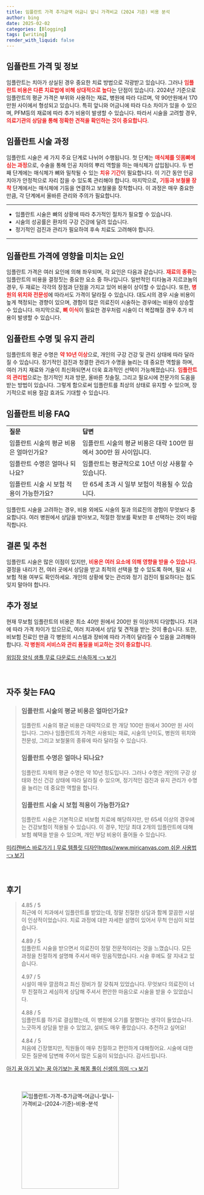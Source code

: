 ```yaml
---
title: 임플란트 가격 추가금액 어금니 앞니 가격비교 (2024 기준) 비용 분석
author: bing
date: 2025-02-02
categories: [Blogging]
tags: [writing]
render_with_liquid: false
---
```



<h2 id='임플란트_가격_및_정보'>임플란트 가격 및 정보</h2>

<p>임플란트는 치아가 상실된 경우 중요한 치료 방법으로 각광받고 있습니다. 그러나 <b><span style="color: #ee2323;">임플란트 비용은 다른 치료법에 비해 상대적으로 높다</span></b>는 단점이 있습니다. 2024년 기준으로 임플란트의 평균 가격은 부위와 사용하는 재료, 병원에 따라 다르며, 약 90만원에서 170만원 사이에서 형성되고 있습니다. 특히 앞니와 어금니에 따라 다소 차이가 있을 수 있으며, PFM등의 재료에 따라 추가 비용이 발생할 수 있습니다. 따라서 시술을 고려할 경우, <b><span style="color: #ee2323;">의료기관의 상담을 통해 정확한 견적을 확인하는 것이 중요합니다</span></b>.</p>

<h2 id='임플란트_시술_과정'>임플란트 시술 과정</h2>

<p>임플란트 시술은 세 가지 주요 단계로 나뉘어 수행됩니다. 첫 단계는 <b><span style="color: #ee2323;">매식체를 잇몸뼈에 심는 과정</span></b>으로, 수술을 통해 인공 치아의 뿌리 역할을 하는 매식체가 삽입됩니다. 두 번째 단계에는 매식체가 뼈와 밀착될 수 있는 <b><span style="color: #ee2323;">치유 기간</span></b>이 필요합니다. 이 기간 동안 인공 치아가 안정적으로 자리 잡을 수 있도록 관리해야 합니다. 마지막으로, <b><span style="color: #ee2323;">기둥과 보철물 장착</span></b> 단계에서는 매식체에 기둥을 연결하고 보철물을 장착합니다. 이 과정은 매우 중요한 만큼, 각 단계에서 올바른 관리와 주의가 필요합니다.</p>

<hr />

<ul>
    <li>임플란트 시술은 뼈의 상황에 따라 추가적인 절차가 필요할 수 있습니다.</li>
    <li>시술의 성공률은 환자의 구강 건강에 달려 있습니다.</li>
    <li>정기적인 검진과 관리가 필요하여 후속 치료도 고려해야 합니다.</li>
</ul>

<hr />

<h2 id='임플란트_가격에_영향을_미치는_요인'>임플란트 가격에 영향을 미치는 요인</h2>

<p>임플란트 가격은 여러 요인에 의해 좌우되며, 각 요인은 다음과 같습니다. <b><span style="color: #ee2323;">재료의 종류</span></b>는 임플란트의 비용을 결정짓는 중요한 요소 중 하나입니다. 일반적인 티타늄과 지르코늄의 경우, 두 재료는 각각의 장점과 단점을 가지고 있어 비용이 상이할 수 있습니다. 또한, <b><span style="color: #ee2323;">병원의 위치와 전문성</span></b>에 따라서도 가격이 달라질 수 있습니다. 대도시의 경우 시술 비용이 높게 책정되는 경향이 있으며, 경험이 많은 의료진이 시술하는 경우에는 비용이 상승할 수 있습니다. 마지막으로, <b><span style="color: #ee2323;">뼈 이식</span></b>이 필요한 경우처럼 시술이 더 복잡해질 경우 추가 비용이 발생할 수 있습니다.</p>

<h2 id='임플란트_수명_및_유지관리'>임플란트 수명 및 유지 관리</h2>

<p>임플란트의 평균 수명은 <b><span style="color: #ee2323;">약 10년 이상</span></b>으로, 개인의 구강 건강 및 관리 상태에 따라 달라질 수 있습니다. 정기적인 검진과 청결한 관리가 수명을 늘리는 데 중요한 역할을 하며, 여러 가지 재료와 기술이 최신화되면서 더욱 효과적인 선택이 가능해졌습니다. <b><span style="color: #ee2323;">임플란트의 관리법</span></b>으로는 정기적인 치과 방문, 올바른 칫솔질, 그리고 필요시에 전문가의 도움을 받는 방법이 있습니다. 그렇게 함으로써 임플란트를 최상의 상태로 유지할 수 있으며, 장기적으로 비용 절감 효과도 기대할 수 있습니다.</p>

<h2 id='임플란트_비용_FAQ'>임플란트 비용 FAQ</h2>

<table>
    <tr>
        <td><b>질문</b></td>
        <td><b>답변</b></td>
    </tr>
    <tr>
        <td>임플란트 시술의 평균 비용은 얼마인가요?</td>
        <td>임플란트 시술의 평균 비용은 대략 100만 원에서 300만 원 사이입니다.</td>
    </tr>
    <tr>
        <td>임플란트 수명은 얼마나 되나요?</td>
        <td>임플란트는 평균적으로 10년 이상 사용할 수 있습니다.</td>
    </tr>
    <tr>
        <td>임플란트 시술 시 보험 적용이 가능한가요?</td>
        <td>만 65세 초과 시 일부 보험이 적용될 수 있습니다.</td>
    </tr>
</table>

<p>임플란트 시술을 고려하는 경우, 비용 외에도 시술의 질과 의료진의 경험이 무엇보다 중요합니다. 여러 병원에서 상담을 받아보고, 적절한 정보를 확보한 후 선택하는 것이 바람직합니다.</p>

<h2 id='결론_및_추천'>결론 및 추천</h2>

<p>임플란트 시술은 많은 이점이 있지만, <b><span style="color: #ee2323;">비용은 여러 요소에 의해 영향을 받을 수 있습니다</span></b>. 결정을 내리기 전, 여러 곳에서 상담을 받고 최적의 선택을 할 수 있도록 하며, 필요 시 보험 적용 여부도 확인하세요. 개인의 상황에 맞는 관리와 정기 검진이 필요하다는 점도 잊지 말아야 합니다.</p>

<h2 id='추가_정보'>추가 정보</h2>

<p>현재 무보험 임플란트의 비용은 최소 40만 원에서 200만 원 이상까지 다양합니다. 치과에 따라 가격 차이가 있으므로, 여러 치과에서 상담 및 견적을 받는 것이 좋습니다. 또한, 비보험 진료인 만큼 각 병원의 시스템과 장비에 따라 가격이 달라질 수 있음을 고려해야 합니다. <b><span style="color: #ee2323;">각 병원의 서비스와 관리 품질을 비교하는 것이 중요합니다</span></b>.</p>


<p><a class="click-button" title="위임장 양식 샘플 무료 다운로드 신속하게" href="https://afficreate.github.io/posts/%EC%9C%84%EC%9E%84%EC%9E%A5-%EC%96%91%EC%8B%9D-%EC%83%98%ED%94%8C-%EB%AC%B4%EB%A3%8C-%EB%8B%A4%EC%9A%B4%EB%A1%9C%EB%93%9C-%EC%8B%A0%EC%86%8D%ED%95%98%EA%B2%8C/" rel="dofollow">위임장 양식 샘플 무료 다운로드 신속하게 👈 보기</a></p><br>
<h2 id='자주_찾는_FAQ'>자주 찾는 FAQ</h2>
<div itemscope="" itemtype="https://schema.org/FAQPage"> 
<blockquote> 
<div itemscope="" itemprop="mainEntity" itemtype="https://schema.org/Question"> 
<h3 itemprop="name">임플란트 시술의 평균 비용은 얼마인가요?</h3> 
<div itemscope="" itemprop="acceptedAnswer" itemtype="https://schema.org/Answer"> 
<span itemprop="text"> <p>임플란트 시술의 평균 비용은 대략적으로 한 개당 100만 원에서 300만 원 사이입니다. 그러나 임플란트의 가격은 사용되는 재료, 시술의 난이도, 병원의 위치와 전문성, 그리고 보철물의 종류에 따라 달라질 수 있습니다.</p> </span> 
</div> 
</div> 

<div itemscope="" itemprop="mainEntity" itemtype="https://schema.org/Question"> 
<h3 itemprop="name">임플란트 수명은 얼마나 되나요?</h3> 
<div itemscope="" itemprop="acceptedAnswer" itemtype="https://schema.org/Answer"> 
<span itemprop="text"> <p>임플란트 자체의 평균 수명은 약 10년 정도입니다. 그러나 수명은 개인의 구강 상태와 전신 건강 상태에 따라 달라질 수 있으며, 정기적인 검진과 유지 관리가 수명을 늘리는 데 중요한 역할을 합니다.</p> </span> 
</div> 
</div> 

<div itemscope="" itemprop="mainEntity" itemtype="https://schema.org/Question"> 
<h3 itemprop="name">임플란트 시술 시 보험 적용이 가능한가요?</h3> 
<div itemscope="" itemprop="acceptedAnswer" itemtype="https://schema.org/Answer"> 
<span itemprop="text"> <p>임플란트 시술은 기본적으로 비보험 치료에 해당하지만, 만 65세 이상의 경우에는 건강보험이 적용될 수 있습니다. 이 경우, 1인당 최대 2개의 임플란트에 대해 보험 혜택을 받을 수 있으며, 개인 부담 비용이 줄어들 수 있습니다.</p> </span> 
</div> 
</div> 
</blockquote> 
</div>
<p><a class="click-button" title="미리캔버스 바로가기ㅣ무료 템플릿 디자인https//www.miricanvas.com 쉬운 사용법" href="https://afficreate.github.io/posts/%EB%AF%B8%EB%A6%AC%EC%BA%94%EB%B2%84%EC%8A%A4-%EB%B0%94%EB%A1%9C%EA%B0%80%EA%B8%B0%E3%85%A3%EB%AC%B4%EB%A3%8C-%ED%85%9C%ED%94%8C%EB%A6%BF-%EB%94%94%EC%9E%90%EC%9D%B8httpswww.miricanvas.com-%EC%89%AC%EC%9A%B4-%EC%82%AC%EC%9A%A9%EB%B2%95/" rel="dofollow">미리캔버스 바로가기ㅣ무료 템플릿 디자인https//www.miricanvas.com 쉬운 사용법 👈 보기</a></p><br>
<h2 id='후기'>후기</h2>
<div itemscope itemtype="https://schema.org/Product">
  <blockquote>
  <div itemprop="review" itemscope itemtype="https://schema.org/Review">
      <div itemprop="reviewRating" itemscope itemtype="https://schema.org/Rating"> <span itemprop="ratingValue">4.85</span> / <span itemprop="bestRating">5</span> </div>
      <span itemprop="reviewBody">최근에 이 치과에서 임플란트를 받았는데, 정말 친절한 상담과 함께 깔끔한 시설이 인상적이었습니다. 치료 과정에 대한 자세한 설명이 있어서 무척 안심이 되었습니다.</span>
  </div>
  <br>
  <div itemprop="review" itemscope itemtype="https://schema.org/Review">
      <div itemprop="reviewRating" itemscope itemtype="https://schema.org/Rating"> <span itemprop="ratingValue">4.89</span> / <span itemprop="bestRating">5</span> </div>
      <span itemprop="reviewBody">임플란트 시술을 받으면서 의료진이 정말 전문적이라는 것을 느꼈습니다. 모든 과정을 친절하게 설명해 주셔서 매우 믿음직했습니다. 시술 후에도 잘 지내고 있습니다.</span>
  </div>
  <br>
  <div itemprop="review" itemscope itemtype="https://schema.org/Review">
      <div itemprop="reviewRating" itemscope itemtype="https://schema.org/Rating"> <span itemprop="ratingValue">4.97</span> / <span itemprop="bestRating">5</span> </div>
      <span itemprop="reviewBody">시설이 매우 깔끔하고 최신 장비가 잘 갖춰져 있었습니다. 무엇보다 의료진이 너무 친절하고 세심하게 상담해 주셔서 편안한 마음으로 시술을 받을 수 있었습니다.</span>
  </div>
  <br>
  <div itemprop="review" itemscope itemtype="https://schema.org/Review">
      <div itemprop="reviewRating" itemscope itemtype="https://schema.org/Rating"> <span itemprop="ratingValue">4.88</span> / <span itemprop="bestRating">5</span> </div>
      <span itemprop="reviewBody">임플란트를 하기로 결심했는데, 이 병원에 오기를 잘했다는 생각이 들었습니다. 느긋하게 상담을 받을 수 있었고, 설비도 매우 좋았습니다. 추천하고 싶어요!</span>
  </div>
  <br>
  <div itemprop="review" itemscope itemtype="https://schema.org/Review">
      <div itemprop="reviewRating" itemscope itemtype="https://schema.org/Rating"> <span itemprop="ratingValue">4.84</span> / <span itemprop="bestRating">5</span> </div>
      <span itemprop="reviewBody">처음에 긴장했지만, 직원들이 매우 친절하고 편안하게 대해줬어요. 시술에 대한 모든 질문에 답변해 주어서 많은 도움이 되었습니다. 감사드립니다.</span>
  </div>
  </blockquote>
</div>
<p><a class="click-button" title="아기 꿈 아기 낳는 꿈 아기보는 꿈 해몽 풀이 신생의 의미" href="https://afficreate.github.io/posts/%EC%95%84%EA%B8%B0-%EA%BF%88-%EC%95%84%EA%B8%B0-%EB%82%B3%EB%8A%94-%EA%BF%88-%EC%95%84%EA%B8%B0%EB%B3%B4%EB%8A%94-%EA%BF%88-%ED%95%B4%EB%AA%BD-%ED%92%80%EC%9D%B4-%EC%8B%A0%EC%83%9D%EC%9D%98-%EC%9D%98%EB%AF%B8/" rel="dofollow">아기 꿈 아기 낳는 꿈 아기보는 꿈 해몽 풀이 신생의 의미 👈 보기</a></p><br>
<figure class="image"><img src="https://afficreate.github.io/assets/img/thumbnail/임플란트-가격-추가금액-어금니-앞니-가격비교-(2024-기준)-비용-분석.webp" alt="임플란트-가격-추가금액-어금니-앞니-가격비교-(2024-기준)-비용-분석" width="256" height="256"></figure>